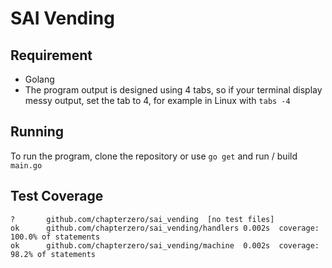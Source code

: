 # SAI Vending
## Requirement
- Golang
- The program output is designed using 4 tabs, so if your terminal display messy output, set the tab to 4, for example in Linux with `tabs -4`

## Running
To run the program, clone the repository or use `go get` and run / build `main.go`

## Test Coverage
```
?       github.com/chapterzero/sai_vending  [no test files]
ok      github.com/chapterzero/sai_vending/handlers 0.002s  coverage: 100.0% of statements
ok      github.com/chapterzero/sai_vending/machine  0.002s  coverage: 98.2% of statements
```
